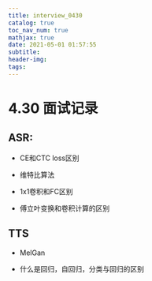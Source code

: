 ```yaml
---
title: interview_0430
catalog: true
toc_nav_num: true
mathjax: true
date: 2021-05-01 01:57:55
subtitle:
header-img:
tags:
---
```


# 4.30 面试记录

## ASR:

- CE和CTC loss区别


- 维特比算法


- 1x1卷积和FC区别


- 傅立叶变换和卷积计算的区别


## TTS

- MelGan


- 什么是回归，自回归，分类与回归的区别


